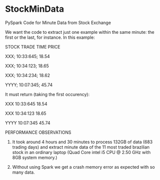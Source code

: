 # StockMinData
PySpark Code for Minute Data from Stock Exchange


We want the code to extract just one example within the same minute: the first or the last, for instance.
In this example:

STOCK   TRADE TIME      PRICE

XXX;     10:33:645;       18.54

XXX;     10:34:123;       18.65

XXX;     10:34:234;       18.62

YYYY;     10:07:345;       45.74

It must return (taking the first occurency):

XXX     10:33:645       18.54

XXX     10:34:123       18.65

YYYY     10:07:345       45.74


PERFORMANCE OBSERVATIONS

1) It took around 4 hours and 30 minutes to process 132GB of data (683 trading days) and extract minute data of the 11 most traded brazilian stock 
in an ordinary laptop (Quad Core intel i5 CPU @ 2.50 GHz with 8GB system memory.)

2) Without using Spark we get a crash memory error as expected with so many data.


